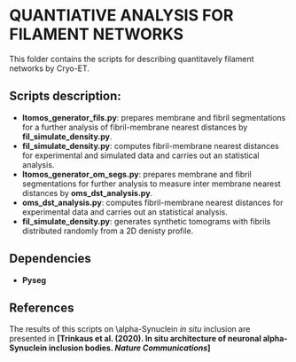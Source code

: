 # QUANTIATIVE ANALYSIS FOR FILAMENT NETWORKS

This folder contains the scripts for describing quantitavely filament networks by Cryo-ET. 

## Scripts description:

- **ltomos_generator_fils.py**: prepares membrane and fibril segmentations for a further analysis of fibril-membrane nearest distances by **fil_simulate_density.py**.
- **fil_simulate_density.py**: computes fibril-membrane nearest distances for experimental and simulated data and carries out an statistical analysis.
- **ltomos_generator_om_segs.py**: prepares membrane and fibril segmentations for further analysis to measure inter membrane nearest distances by **oms_dst_analysis.py**.
- **oms_dst_analysis.py**: computes fibril-membrane nearest distances for experimental data and carries out an statistical analysis.
- **fil_simulate_density.py**: generates synthetic tomograms with fibrils distributed randomly from a 2D denisty profile.

## Dependencies

- **Pyseg**

## References

The results of this scripts on \alpha-Synuclein *in situ* inclusion are presented in **[Trinkaus et al. (2020). In situ architecture of neuronal alpha-Synuclein inclusion bodies. *Nature Communications*]**
